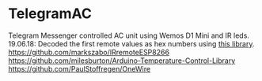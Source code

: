 # TelegramAC<br>


Telegram Messenger controlled AC unit using Wemos D1 Mini and IR leds.<br>
19.06.18: Decoded the first remote values as hex numbers using [this library](https://platformio.org/lib/show/4/IRremote).<br>
https://github.com/markszabo/IRremoteESP8266  
https://github.com/milesburton/Arduino-Temperature-Control-Library  
https://github.com/PaulStoffregen/OneWire





